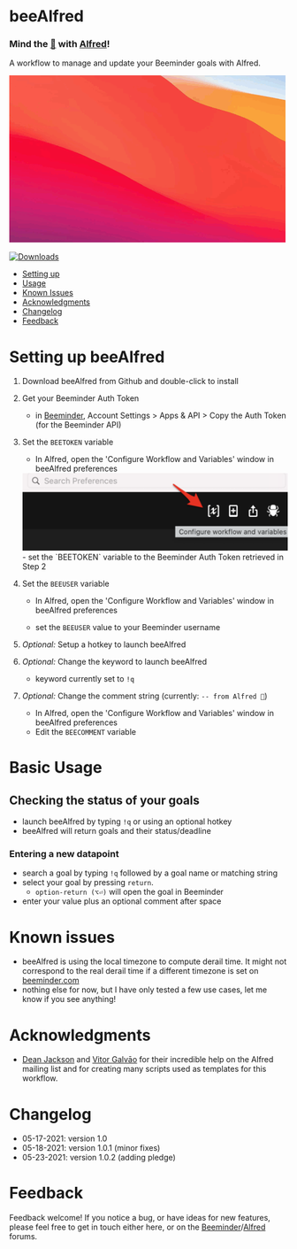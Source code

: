 # beeAlfred 

### Mind the [🐝](https://www.beeminder.com/) with [Alfred](https://www.alfredapp.com/)!

A workflow to manage and update your Beeminder goals with Alfred. 

![](images/beeAlfred.gif "")

<a href="https://github.com/giovannicoppola/beeAlfred/releases/latest/">
  
  <img alt="Downloads"
       src="https://img.shields.io/github/downloads/giovannicoppola/beeAlfred/total?color=purple&label=Downloads"><br/>
</a>
<!-- MarkdownTOC autolink="true" bracket="round" depth="3" autoanchor="true" -->

- [Setting up](#setting-up)
- [Usage](#usage)
- [Known Issues](#known-issues)
- [Acknowledgments](#acknowledgments)
- [Changelog](#changelog)
- [Feedback](#feedback)

<!-- /MarkdownTOC -->


<a name="setting-up"></a>
# Setting up beeAlfred


1. Download beeAlfred from Github and double-click to install
2. Get your Beeminder Auth Token 
	- in [Beeminder](https://www.beeminder.com/settings/account#account-permissions), Account Settings > Apps & API > Copy the Auth Token (for the Beeminder API)

3. Set the `BEETOKEN` variable
	- In Alfred, open the 'Configure Workflow and Variables' window in beeAlfred preferences
	<img src='images/alfred_prefs.png' width="500">	
	- set the `BEETOKEN` variable to the Beeminder Auth Token retrieved in Step 2
4. Set the `BEEUSER` variable
	- In Alfred, open the 'Configure Workflow and Variables' window in beeAlfred preferences
	
	- set the `BEEUSER` value to your Beeminder username
5. _Optional:_ Setup a hotkey to launch beeAlfred
6. _Optional:_ Change the keyword to launch beeAlfred
	- keyword currently set to `!q`
7. _Optional:_ Change the comment string (currently: `-- from Alfred 🐝`)
	- In Alfred, open the 'Configure Workflow and Variables' window in beeAlfred preferences
	- Edit the `BEECOMMENT` variable



<a name="usage"></a>
# Basic Usage 


## Checking the status of your goals
- launch beeAlfred by typing `!q` or using an optional hotkey
- beeAlfred will return goals and their status/deadline

### Entering a new datapoint
- search a goal by typing `!q` followed by a goal name or matching string
- select your goal by pressing `return`. 
	- `option-return (⌥⏎)` will open the goal in Beeminder
- enter your value plus an optional comment after space

<a name="known-issues"></a>
# Known issues 


- beeAlfred is using the local timezone to compute derail time. It might not correspond to the real derail time if a different timezone is set on [beeminder.com](beeminder.com)
- nothing else for now, but I have only tested a few use cases, let me know if you see anything!

<a name="acknowledgments"></a>
# Acknowledgments

- [Dean Jackson](https://github.com/deanishe) and [Vitor Galvāo](https://github.com/vitorgalvao) for their incredible help on the Alfred mailing list and for creating many scripts used as templates for this workflow. 

<a name="changelog"></a>
# Changelog

- 05-17-2021: version 1.0
- 05-18-2021: version 1.0.1 (minor fixes)
- 05-23-2021: version 1.0.2 (adding pledge)

<a name="feedback"></a>
# Feedback

Feedback welcome! If you notice a bug, or have ideas for new features, please feel free to get in touch either here, or on the [Beeminder](https://forum.beeminder.com/)/[Alfred](https://www.alfredforum.com) forums. 

